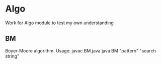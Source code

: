 # Algo
Work for Algo module to test my own understanding

## BM
Boyer-Moore algorithm. Usage:
javac BM.java
java BM "pattern" "search string"
